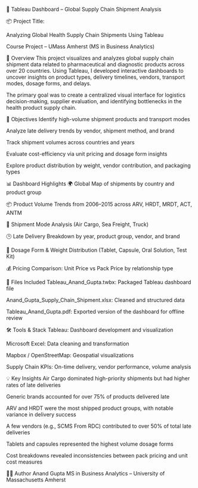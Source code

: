 🚚 Tableau Dashboard – Global Supply Chain Shipment Analysis

📦 Project Title:

Analyzing Global Health Supply Chain Shipments Using Tableau

Course Project – UMass Amherst (MS in Business Analytics)

📌 Overview
This project visualizes and analyzes global supply chain shipment data related to pharmaceutical and diagnostic products across over 20 countries. Using Tableau, I developed interactive dashboards to uncover insights on product types, delivery timelines, vendors, transport modes, dosage forms, and delays.

The primary goal was to create a centralized visual interface for logistics decision-making, supplier evaluation, and identifying bottlenecks in the health product supply chain.

🎯 Objectives
Identify high-volume shipment products and transport modes

Analyze late delivery trends by vendor, shipment method, and brand

Track shipment volumes across countries and years

Evaluate cost-efficiency via unit pricing and dosage form insights

Explore product distribution by weight, vendor contribution, and packaging types

📊 Dashboard Highlights
🌍 Global Map of shipments by country and product group

📦 Product Volume Trends from 2006–2015 across ARV, HRDT, MRDT, ACT, ANTM

🚛 Shipment Mode Analysis (Air Cargo, Sea Freight, Truck)

🕒 Late Delivery Breakdown by year, product group, vendor, and brand

💊 Dosage Form & Weight Distribution (Tablet, Capsule, Oral Solution, Test Kit)

💰 Pricing Comparison: Unit Price vs Pack Price by relationship type

📁 Files Included
Tableau_Anand_Gupta.twbx: Packaged Tableau dashboard file

Anand_Gupta_Supply_Chain_Shipment.xlsx: Cleaned and structured data

Tableau_Anand_Gupta.pdf: Exported version of the dashboard for offline review

🛠 Tools & Stack
Tableau: Dashboard development and visualization

Microsoft Excel: Data cleaning and transformation

Mapbox / OpenStreetMap: Geospatial visualizations

Supply Chain KPIs: On-time delivery, vendor performance, volume analysis

💡 Key Insights
Air Cargo dominated high-priority shipments but had higher rates of late deliveries

Generic brands accounted for over 75% of products delivered late

ARV and HRDT were the most shipped product groups, with notable variance in delivery success

A few vendors (e.g., SCMS From RDC) contributed to over 50% of total late deliveries

Tablets and capsules represented the highest volume dosage forms

Cost breakdowns revealed inconsistencies between pack pricing and unit cost measures

👨‍💻 Author
Anand Gupta
MS in Business Analytics – University of Massachusetts Amherst
